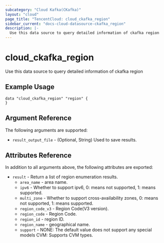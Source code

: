 ```yaml
---
subcategory: "Cloud Kafka(CKafka)"
layout: "cloud"
page_title: "TencentCloud: cloud_ckafka_region"
sidebar_current: "docs-cloud-datasource-ckafka_region"
description: |-
  Use this data source to query detailed information of ckafka region
---
```


# cloud_ckafka_region

Use this data source to query detailed information of ckafka region

## Example Usage

```hcl
data "cloud_ckafka_region" "region" {
}
```

## Argument Reference

The following arguments are supported:

* `result_output_file` - (Optional, String) Used to save results.

## Attributes Reference

In addition to all arguments above, the following attributes are exported:

* `result` - Return a list of region enumeration results.
  * `area_name` - area name.
  * `ipv6` - Whether to support ipv6, 0: means not supported, 1: means supported.
  * `multi_zone` - Whether to support cross-availability zones, 0: means not supported, 1: means supported.
  * `region_code_v3` - Region Code(V3 version).
  * `region_code` - Region Code.
  * `region_id` - region ID.
  * `region_name` - geographical name.
  * `support` - NONE: The default value does not support any special models CVM: Supports CVM types.



